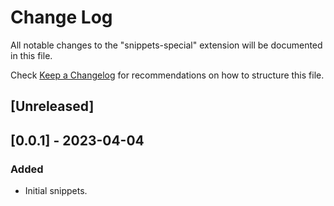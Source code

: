 # Change Log

All notable changes to the "snippets-special" extension will be documented in this file.

Check [Keep a Changelog](http://keepachangelog.com/) for recommendations on how to structure this file.

## [Unreleased]

## [0.0.1] - 2023-04-04

### Added

- Initial snippets.